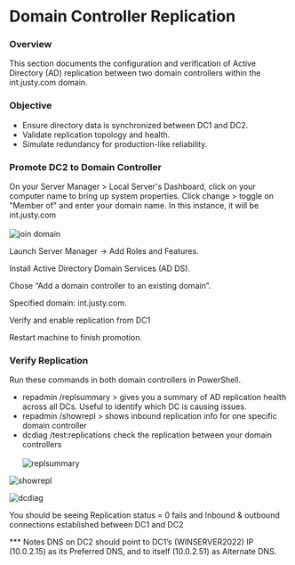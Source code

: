 # Domain Controller Replication

### Overview
This section documents the configuration and verification of Active Directory (AD) replication between two domain controllers within the int.justy.com domain.

### Objective

* Ensure directory data is synchronized between DC1 and DC2.
* Validate replication topology and health.
* Simulate redundancy for production-like reliability.

### Promote DC2 to Domain Controller
On your Server Manager > Local Server's Dashboard, click on your computer name to bring up system properties. Click change > toggle on "Member of" and enter your domain name. In this instance, it will be int.justy.com
<br><br>
![join domain](https://github.com/user-attachments/assets/7c5df0f1-72f6-45fd-8c81-9fffa8136faf)

Launch Server Manager → Add Roles and Features.

Install Active Directory Domain Services (AD DS).

Chose “Add a domain controller to an existing domain”.

Specified domain: int.justy.com.

Verify and enable replication from DC1

Restart machine to finish promotion.

### Verify Replication
Run these commands in both domain controllers in PowerShell.
* repadmin /replsummary > gives you a summary of AD replication health across all DCs. Useful to identify which DC is causing issues.
* repadmin /showrepl > shows inbound replication info for one specific domain controller
* dcdiag /test:replications check the replication between your domain controllers
<br><br>
![replsummary](https://github.com/user-attachments/assets/ccd2924b-c062-49a0-b09c-28546cc470ee)

![showrepl](https://github.com/user-attachments/assets/262d1738-793d-467c-bbb7-df04007b6fa9)

![dcdiag](https://github.com/user-attachments/assets/a1698b05-b462-4b0f-9f7d-356ed70ae4ef)

  You should be seeing Replication status = 0 fails and Inbound & outbound connections established between DC1 and DC2

*** Notes
DNS on DC2 should point to DC1’s (WINSERVER2022) IP (10.0.2.15) as its Preferred DNS, and to itself (10.0.2.51) as Alternate DNS.
